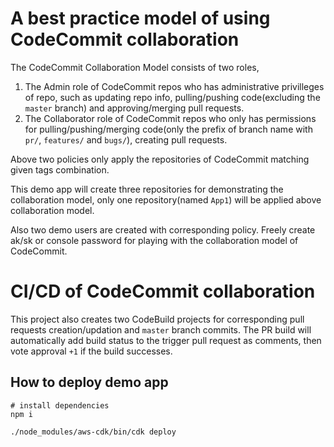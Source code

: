 # A best practice model of using CodeCommit collaboration

The CodeCommit Collaboration Model consists of two roles,

1. The Admin role of CodeCommit repos who has administrative privilleges of repo, such as updating repo info, pulling/pushing code(excluding the `master` branch) and approving/merging pull requests.
2. The Collaborator role of CodeCommit repos who only has permissions for pulling/pushing/merging code(only the prefix of branch name with `pr/`, `features/` and `bugs/`), creating pull requests.

Above two policies only apply the repositories of CodeCommit matching given tags combination.

This demo app will create three repositories for demonstrating the collaboration model, only one repository(named `App1`) will be applied above collaboration model.

Also two demo users are created with corresponding policy. Freely create ak/sk or console password for playing with the collaboration model of CodeCommit.

# CI/CD of CodeCommit collaboration

This project also creates two CodeBuild projects for corresponding pull requests creation/updation and `master` branch commits. The PR build will automatically add build status to the trigger pull request as comments, then vote approval `+1` if the build successes.

## How to deploy demo app
```shell
# install dependencies
npm i

./node_modules/aws-cdk/bin/cdk deploy 
```